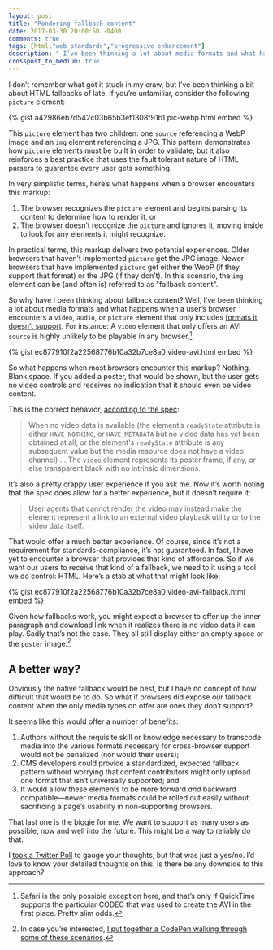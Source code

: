 ```yaml
---
layout: post
title: "Pondering fallback content"
date: 2017-03-30 20:00:50 -0400
comments: true
tags: [html,"web standards","progressive enhancement"]
description: " I’ve been thinking a lot about media formats and what happens when a user’s browser encounters a `video`, `audio`, or `picture` element that only includes formats it doesn’t support."
crosspost_to_medium: true
---
```


I don’t remember what got it stuck in my craw, but I’ve been thinking a bit about HTML fallbacks of late. <!-- more -->If you’re unfamiliar, consider the following `picture` element:

{% gist a42986eb7d542c03b65b3ef1308f91b1 pic-webp.html embed %}

This `picture` element has two children: one `source` referencing a WebP image and an `img` element referencing a JPG. This pattern demonstrates how `picture` elements must be built in order to validate, but it also reinforces a best practice that uses the fault tolerant nature of HTML parsers to guarantee every user gets something.

In very simplistic terms, here’s what happens when a browser encounters this markup:

1. The browser recognizes the `picture` element and begins parsing its content to determine how to render it, or
2. The browser doesn’t recognize the `picture` and ignores it, moving inside to look for any elements it might recognize.

In practical terms, this markup delivers two potential experiences. Older browsers that haven’t implemented `picture` get the JPG image. Newer browsers that have implemented `picture` get either the WebP (if they support that format) or the JPG (if they don’t). In this scenario, the `img` element can  be (and often is) referred to as "fallback content".

So why have I been thinking about fallback content? Well, I’ve been thinking a lot about media formats and what happens when a user’s browser encounters a `video`, `audio`, or `picture` element that only includes [formats it doesn’t support](https://developer.mozilla.org/docs/Web/HTML/Supported_media_formats). For instance: A `video` element that only offers an AVI `source` is highly unlikely to be playable in any browser.[^1]

[^1]: Safari is the only possible exception here, and that’s only if QuickTime supports the particular CODEC that was used to create the AVI in the first place. Pretty slim odds.

{% gist ec877910f2a22568776b10a32b7ce8a0 video-avi.html embed %}

So what happens when most browsers encounter this markup? Nothing. Blank space. If you added a poster, that would be shown, but the user gets no video controls and receives no indication that it should even be video content.

This is the correct behavior, [according to the spec](https://html.spec.whatwg.org/#the-video-element):

> When no video data is available (the element’s `readyState` attribute is either `HAVE_NOTHING`, or `HAVE_METADATA` but no video data has yet been obtained at all, or the element's `readyState` attribute is any subsequent value but the media resource does not have a video channel) … The `video` element represents its poster frame, if any, or else transparent black with no intrinsic dimensions.

It’s also a pretty crappy user experience if you ask me. Now it’s worth noting that the spec does allow for a better experience, but it doesn’t require it:

> User agents that cannot render the video may instead make the element represent a link to an external video playback utility or to the video data itself.

That would offer a much better experience. Of course, since it’s not a requirement for standards-compliance, it’s not guaranteed. In fact, I have yet to encounter a browser that provides that kind of affordance. So if we want our users to receive that kind of a fallback, we need to it using a tool we do control: HTML. Here’s a stab at what that might look like:

{% gist ec877910f2a22568776b10a32b7ce8a0 video-avi-fallback.html embed %}

Given how fallbacks work, you might expect a browser to offer up the inner paragraph and download link when it realizes there is no video data it can play. Sadly that’s not the case. They all still display either an empty space or the `poster` image.[^2]

## A better way?

Obviously the native fallback would be best, but I have no concept of how difficult that would be to do. So what if browsers did expose *our* fallback content when the only media types on offer are ones they don’t support?

It seems like this would offer a number of benefits:

1. Authors without the requisite skill or knowledge necessary to transcode media into the various formats necessary for cross-browser support would not be penalized (nor would their users);
2. CMS developers could provide a standardized, expected fallback pattern without worrying that content contributors might only upload one format that isn’t universally supported; and
3. It would allow these elements to be more forward *and* backward compatible—newer media formats could be rolled out easily without sacrificing a page’s usability in non-supporting browsers.

That last one is the biggie for me. We want to support as many users as possible, now and well into the future. This might be a  way to reliably do that.

I [took a Twitter Poll](https://twitter.com/aarongustafson/status/847475329065041921) to gauge your thoughts, but that was just a yes/no. I’d love to know your detailed thoughts on this. Is there be any downside to this approach?

[^2]: In case you’re interested, [I put together a CodePen walking through some of these scenarios](http://codepen.io/aarongustafson/pen/BWVbLG).